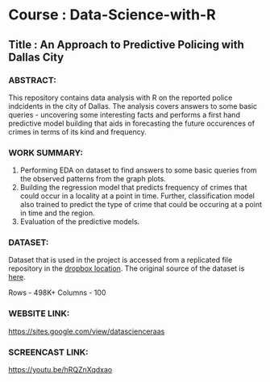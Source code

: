 # Course : Data-Science-with-R

## Title : An Approach to Predictive Policing with Dallas City

### ABSTRACT:

This repository contains data analysis with R on the reported police indcidents in the city of Dallas. The analysis covers answers to some basic queries -  uncovering some interesting facts and performs a first hand predictive model building that aids in forecasting the future occurences of crimes in terms of its kind and frequency.  

### WORK SUMMARY:
 1. Performing EDA on dataset to find answers to some basic queries from the observed patterns from the graph plots.
 2. Building the regression model that predicts frequency of crimes that could occur in a locality at a point in time. Further,   classification model also trained to predict the type of crime that could be occuring at a point in time and the region.
 3. Evaluation of the predictive models.

### DATASET:

Dataset that is used in the project is accessed from a replicated file repository in the [dropbox location](https://www.dropbox.com/s/lsr9m5vb70lnkqi/Police_Incidents.csv?dl=1). The original source of the dataset is [here](https://www.dallasopendata.com/Public-Safety/Police-Incidents/qv6i-rri7).

Rows - 498K+
Columns - 100

### WEBSITE LINK:
https://sites.google.com/view/datascienceraas

### SCREENCAST LINK:
https://youtu.be/hRQZnXqdxao
